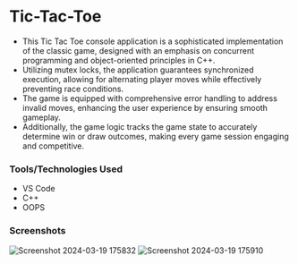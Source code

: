 # Tic-Tac-Toe
 - This Tic Tac Toe console application is a sophisticated implementation of the classic game, designed with an emphasis on concurrent programming and object-oriented principles in C++.
 - Utilizing mutex locks, the application guarantees synchronized execution, allowing for alternating player moves while effectively preventing race conditions.
 - The game is equipped with comprehensive error handling to address invalid moves, enhancing the user experience by ensuring smooth gameplay.
 - Additionally, the game logic tracks the game state to accurately determine win or draw outcomes, making every game session engaging and competitive.

### Tools/Technologies Used

 - VS Code
 - C++
 - OOPS

### Screenshots

![Screenshot 2024-03-19 175832](https://github.com/jakkalokesh/Tic_tac_toe/assets/116503470/12cfcea5-b806-4d60-96dc-97e11e5e2b98)
![Screenshot 2024-03-19 175910](https://github.com/jakkalokesh/Tic_tac_toe/assets/116503470/09014ac5-e348-4ef0-966f-d00eceb9a9f4)
